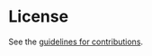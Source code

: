 # License

See the
[guidelines for contributions](https://github.com/samans/ytr/blob/main/CONTRIBUTING.md).

